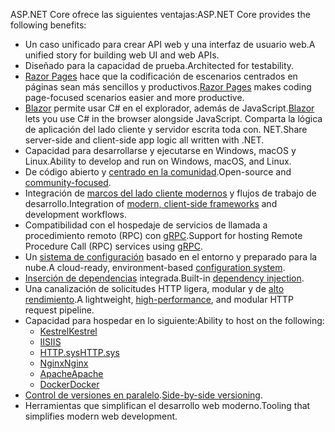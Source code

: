 <span data-ttu-id="4492d-101">ASP.NET Core ofrece las siguientes ventajas:</span><span class="sxs-lookup"><span data-stu-id="4492d-101">ASP.NET Core provides the following benefits:</span></span>

* <span data-ttu-id="4492d-102">Un caso unificado para crear API web y una interfaz de usuario web.</span><span class="sxs-lookup"><span data-stu-id="4492d-102">A unified story for building web UI and web APIs.</span></span>
* <span data-ttu-id="4492d-103">Diseñado para la capacidad de prueba.</span><span class="sxs-lookup"><span data-stu-id="4492d-103">Architected for testability.</span></span>
* <span data-ttu-id="4492d-104">[Razor Pages](xref:razor-pages/index) hace que la codificación de escenarios centrados en páginas sean más sencillos y productivos.</span><span class="sxs-lookup"><span data-stu-id="4492d-104">[Razor Pages](xref:razor-pages/index) makes coding page-focused scenarios easier and more productive.</span></span>
* <span data-ttu-id="4492d-105">[Blazor](xref:blazor/index) permite usar C# en el explorador, además de JavaScript.</span><span class="sxs-lookup"><span data-stu-id="4492d-105">[Blazor](xref:blazor/index) lets you use C# in the browser alongside JavaScript.</span></span> <span data-ttu-id="4492d-106">Comparta la lógica de aplicación del lado cliente y servidor escrita toda con. NET.</span><span class="sxs-lookup"><span data-stu-id="4492d-106">Share server-side and client-side app logic all written with .NET.</span></span>
* <span data-ttu-id="4492d-107">Capacidad para desarrollarse y ejecutarse en Windows, macOS y Linux.</span><span class="sxs-lookup"><span data-stu-id="4492d-107">Ability to develop and run on Windows, macOS, and Linux.</span></span>
* <span data-ttu-id="4492d-108">De código abierto y [centrado en la comunidad](https://live.asp.net/).</span><span class="sxs-lookup"><span data-stu-id="4492d-108">Open-source and [community-focused](https://live.asp.net/).</span></span>
* <span data-ttu-id="4492d-109">Integración de [marcos del lado cliente modernos](xref:blazor/index) y flujos de trabajo de desarrollo.</span><span class="sxs-lookup"><span data-stu-id="4492d-109">Integration of [modern, client-side frameworks](xref:blazor/index) and development workflows.</span></span>
* <span data-ttu-id="4492d-110">Compatibilidad con el hospedaje de servicios de llamada a procedimiento remoto (RPC) con [gRPC](xref:grpc/index).</span><span class="sxs-lookup"><span data-stu-id="4492d-110">Support for hosting Remote Procedure Call (RPC) services using [gRPC](xref:grpc/index).</span></span>
* <span data-ttu-id="4492d-111">Un [sistema de configuración](xref:fundamentals/configuration/index) basado en el entorno y preparado para la nube.</span><span class="sxs-lookup"><span data-stu-id="4492d-111">A cloud-ready, environment-based [configuration system](xref:fundamentals/configuration/index).</span></span>
* <span data-ttu-id="4492d-112">[Inserción de dependencias](xref:fundamentals/dependency-injection) integrada.</span><span class="sxs-lookup"><span data-stu-id="4492d-112">Built-in [dependency injection](xref:fundamentals/dependency-injection).</span></span>
* <span data-ttu-id="4492d-113">Una canalización de solicitudes HTTP ligera, modular y de [alto rendimiento](https://github.com/aspnet/benchmarks).</span><span class="sxs-lookup"><span data-stu-id="4492d-113">A lightweight, [high-performance](https://github.com/aspnet/benchmarks), and modular HTTP request pipeline.</span></span>
* <span data-ttu-id="4492d-114">Capacidad para hospedar en lo siguiente:</span><span class="sxs-lookup"><span data-stu-id="4492d-114">Ability to host on the following:</span></span>
  * [<span data-ttu-id="4492d-115">Kestrel</span><span class="sxs-lookup"><span data-stu-id="4492d-115">Kestrel</span></span>](xref:fundamentals/servers/kestrel)
  * [<span data-ttu-id="4492d-116">IIS</span><span class="sxs-lookup"><span data-stu-id="4492d-116">IIS</span></span>](xref:host-and-deploy/iis/index)
  * [<span data-ttu-id="4492d-117">HTTP.sys</span><span class="sxs-lookup"><span data-stu-id="4492d-117">HTTP.sys</span></span>](xref:fundamentals/servers/httpsys)
  * [<span data-ttu-id="4492d-118">Nginx</span><span class="sxs-lookup"><span data-stu-id="4492d-118">Nginx</span></span>](xref:host-and-deploy/linux-nginx)
  * [<span data-ttu-id="4492d-119">Apache</span><span class="sxs-lookup"><span data-stu-id="4492d-119">Apache</span></span>](xref:host-and-deploy/linux-apache)
  * [<span data-ttu-id="4492d-120">Docker</span><span class="sxs-lookup"><span data-stu-id="4492d-120">Docker</span></span>](xref:host-and-deploy/docker/index)
* <span data-ttu-id="4492d-121">[Control de versiones en paralelo](/dotnet/standard/choosing-core-framework-server#side-by-side-net-versions-per-application-level).</span><span class="sxs-lookup"><span data-stu-id="4492d-121">[Side-by-side versioning](/dotnet/standard/choosing-core-framework-server#side-by-side-net-versions-per-application-level).</span></span>
* <span data-ttu-id="4492d-122">Herramientas que simplifican el desarrollo web moderno.</span><span class="sxs-lookup"><span data-stu-id="4492d-122">Tooling that simplifies modern web development.</span></span>
